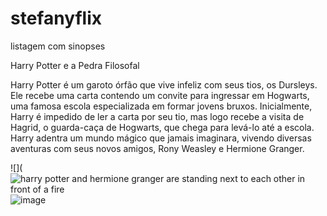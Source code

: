 # stefanyflix

listagem com sinopses

Harry Potter e a Pedra Filosofal

Harry Potter é um garoto órfão que vive infeliz com seus tios, os Dursleys. Ele recebe uma carta contendo um convite para ingressar em Hogwarts, uma famosa escola especializada em formar jovens bruxos. Inicialmente, Harry é impedido de ler a carta por seu tio, mas logo recebe a visita de Hagrid, o guarda-caça de Hogwarts, que chega para levá-lo até a escola. Harry adentra um mundo mágico que jamais imaginara, vivendo diversas aventuras com seus novos amigos, Rony Weasley e Hermione Granger.

![](<img src="https://media1.tenor.com/m/00xgBhIre7gAAAAd/hermione-ron-weasley.gif" alt="harry potter and hermione granger are standing next to each other in front of a fire"/>![image](https://github.com/user-attachments/assets/7211b2c8-e0d6-43aa-999d-95aac184f074)

